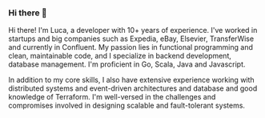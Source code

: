 ### Hi there 👋

<!--
**luca-filipponi/luca-filipponi** is a ✨ _special_ ✨ repository because its `README.md` (this file) appears on your GitHub profile.

Here are some ideas to get you started:

- 🔭 I’m currently working on ...
- 🌱 I’m currently learning ...
- 👯 I’m looking to collaborate on ...
- 🤔 I’m looking for help with ...
- 💬 Ask me about ...
- 📫 How to reach me: ...
- 😄 Pronouns: ...
- ⚡ Fun fact: ...
-->


Hi there! I'm Luca, a developer with 10+ years of experience. I've worked in startups and big companies such as Expedia, eBay, Elsevier, TransferWise and currently in Confluent. My passion lies in functional programming and clean, maintainable code, and I specialize in backend development, database management. I'm proficient in Go, Scala, Java and Javascript. 

In addition to my core skills, I also have extensive experience working with distributed systems and event-driven architectures and database and good knowledge of Terraform. I'm well-versed in the challenges and compromises involved in designing scalable and fault-tolerant systems.
